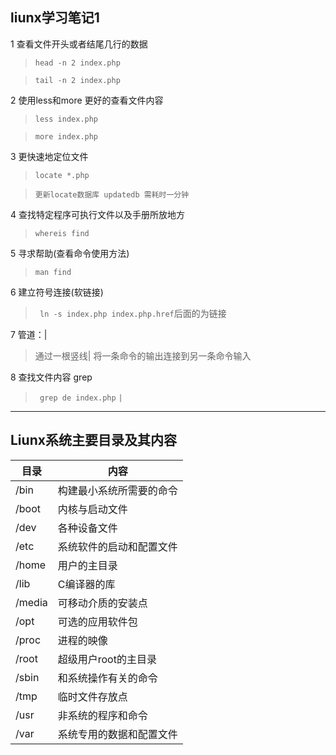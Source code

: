 ## liunx学习笔记1

1 查看文件开头或者结尾几行的数据
> ``` head -n 2 index.php ```

> ``` tail -n 2 index.php ```

2 使用less和more 更好的查看文件内容
> ```less index.php```

> ```more index.php```

3 更快速地定位文件
> ```locate *.php```

> ```更新locate数据库 updatedb 需耗时一分钟```

4 查找特定程序可执行文件以及手册所放地方
> ```whereis find ```

5 寻求帮助(查看命令使用方法)
> ```man find ```

6 建立符号连接(软链接)
> ``` ln -s index.php index.php.href```后面的为链接

7 管道：|
> 通过一根竖线| 将一条命令的输出连接到另一条命令输入

8 查找文件内容 grep 
> ``` grep de index.php```
```|```
-----------------------------
## Liunx系统主要目录及其内容

目录   |     内容
--- |---
 /bin| 构建最小系统所需要的命令
/boot | 内核与启动文件
/dev  | 各种设备文件
/etc  | 系统软件的启动和配置文件
/home | 用户的主目录
/lib  | C编译器的库
/media| 可移动介质的安装点
/opt  | 可选的应用软件包
/proc | 进程的映像
/root | 超级用户root的主目录
/sbin | 和系统操作有关的命令
/tmp  | 临时文件存放点
/usr  | 非系统的程序和命令
/var  | 系统专用的数据和配置文件


